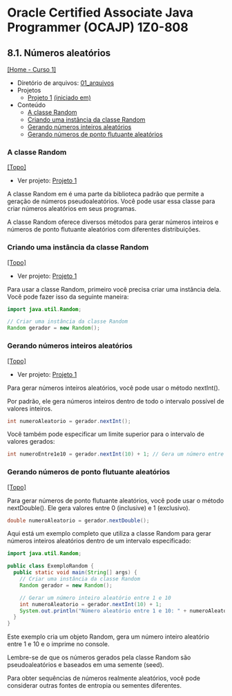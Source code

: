 # Oracle Certified Associate Java Programmer (OCAJP) 1Z0-808

## 8.1. Números aleatórios
[[Home - Curso 1]](../../README.md#curso-1)<br />

- Diretório de arquivos: [01_arquivos](./01_arquivos/)
- Projetos
  - [Projeto 1](./01_arquivos/proj_01/) [(iniciado em)](#a-classe-random)
- Conteúdo
  - [A classe Random](#a-classe-random)
  - [Criando uma instância da classe Random](#criando-uma-instância-da-classe-random)
  - [Gerando números inteiros aleatórios](#gerando-números-inteiros-aleatórios)
  - [Gerando números de ponto flutuante aleatórios](#gerando-números-de-ponto-flutuante-aleatórios)

### A classe Random
[[Topo]](#)<br />

- Ver projeto: [Projeto 1](./01_arquivos/proj_01/)

A classe Random em é uma parte da biblioteca padrão que permite a geração de números pseudoaleatórios. Você pode usar essa classe para criar números aleatórios em seus programas.

A classe Random oferece diversos métodos para gerar números inteiros e números de ponto flutuante aleatórios com diferentes distribuições.

### Criando uma instância da classe Random
[[Topo]](#)<br />

- Ver projeto: [Projeto 1](./01_arquivos/proj_01/)

Para usar a classe Random, primeiro você precisa criar uma instância dela. Você pode fazer isso da seguinte maneira:

```java
import java.util.Random;

// Criar uma instância da classe Random
Random gerador = new Random();
```

### Gerando números inteiros aleatórios
[[Topo]](#)<br />

- Ver projeto: [Projeto 1](./01_arquivos/proj_01/)

Para gerar números inteiros aleatórios, você pode usar o método nextInt().

Por padrão, ele gera números inteiros dentro de todo o intervalo possível de valores inteiros.

```java
int numeroAleatorio = gerador.nextInt();
```

Você também pode especificar um limite superior para o intervalo de valores gerados:

```java
int numeroEntre1e10 = gerador.nextInt(10) + 1; // Gera um número entre 1 e 10
```

### Gerando números de ponto flutuante aleatórios
[[Topo]](#)<br />

Para gerar números de ponto flutuante aleatórios, você pode usar o método nextDouble(). Ele gera valores entre 0 (inclusive) e 1 (exclusivo).

```java
double numeroAleatorio = gerador.nextDouble();
```

Aqui está um exemplo completo que utiliza a classe Random para gerar números inteiros aleatórios dentro de um intervalo especificado:


```java
import java.util.Random;

public class ExemploRandom {
  public static void main(String[] args) {
    // Criar uma instância da classe Random
    Random gerador = new Random();

    // Gerar um número inteiro aleatório entre 1 e 10
    int numeroAleatorio = gerador.nextInt(10) + 1;
    System.out.println("Número aleatório entre 1 e 10: " + numeroAleatorio);
  }
}
```

Este exemplo cria um objeto Random, gera um número inteiro aleatório entre 1 e 10 e o imprime no console.

Lembre-se de que os números gerados pela classe Random são pseudoaleatórios e baseados em uma semente (seed).

Para obter sequências de números realmente aleatórios, você pode considerar outras fontes de entropia ou sementes diferentes.
